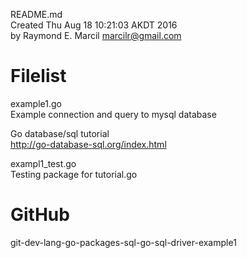 README.md  
Created Thu Aug 18 10:21:03 AKDT 2016  
by Raymond E. Marcil <marcilr@gmail.com>  


Filelist  
========  
example1.go  
  Example connection and query to mysql database  

  Go database/sql tutorial  
  http://go-database-sql.org/index.html  

exampl1_test.go  
  Testing package for tutorial.go  


GitHub  
======  
git-dev-lang-go-packages-sql-go-sql-driver-example1  
